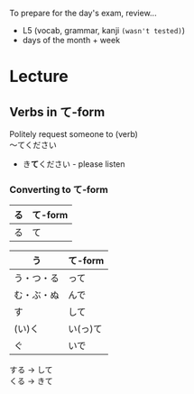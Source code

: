To prepare for the day's exam, review...
- L5 (vocab, grammar, kanji `(wasn't tested)`)
- days of the month + week

# Lecture

## Verbs in て-form
Politely request someone to (verb)  
〜てください
- き**て**ください - please listen

### Converting to て-form
|る|て-form|
|-|-|
|る|て|

|う|て-form|
|-|-|
|う・つ・る|って|
|む・ぶ・ぬ|んで|
|す|して|
|(い)く|い(っ)て|
|ぐ|いで|

する $\rightarrow$ して  
くる $\rightarrow$ きて